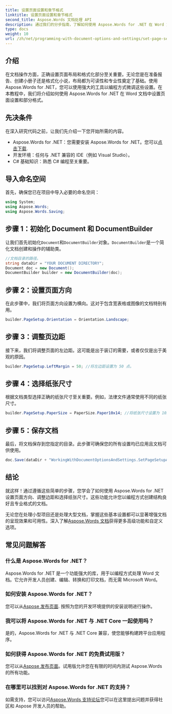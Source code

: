 ```yaml
---
title: 设置页面设置和章节格式
linktitle: 设置页面设置和章节格式
second_title: Aspose.Words 文档处理 API
description: 通过我们的分步指南，了解如何使用 Aspose.Words for .NET 在 Word 文档中设置页面设置和部分格式。轻松增强文档的显示效果。
type: docs
weight: 10
url: /zh/net/programming-with-document-options-and-settings/set-page-setup-and-section-formatting/
---
```

## 介绍

在文档操作方面，正确设置页面布局和格式化部分至关重要。无论您是在准备报告、创建小册子还是格式化小说，布局都为可读性和专业性奠定了基础。使用 Aspose.Words for .NET，您可以使用强大的工具以编程方式微调这些设置。在本教程中，我们将介绍如何使用 Aspose.Words for .NET 在 Word 文档中设置页面设置和部分格式。

## 先决条件

在深入研究代码之前，让我们先介绍一下您开始所需的内容。

-  Aspose.Words for .NET：您需要安装 Aspose.Words for .NET。您可以[点击下载](https://releases.aspose.com/words/net/).
- 开发环境：任何与 .NET 兼容的 IDE（例如 Visual Studio）。
- C# 基础知识：熟悉 C# 编程至关重要。

## 导入命名空间

首先，确保您已在项目中导入必要的命名空间：

```csharp
using System;
using Aspose.Words;
using Aspose.Words.Saving;
```

## 步骤 1：初始化 Document 和 DocumentBuilder

让我们首先初始化`Document`和`DocumentBuilder`对象。`DocumentBuilder`是一个简化文档创建和操作的辅助类。

```csharp
//文档目录的路径。
string dataDir = "YOUR DOCUMENT DIRECTORY";
Document doc = new Document();
DocumentBuilder builder = new DocumentBuilder(doc);
```

## 步骤 2：设置页面方向

在此步骤中，我们将页面方向设置为横向。这对于包含宽表格或图像的文档特别有用。

```csharp
builder.PageSetup.Orientation = Orientation.Landscape;
```

## 步骤 3：调整页边距

接下来，我们将调整页面的左边距。这可能是出于装订的需要，或者仅仅是出于美观的原因。

```csharp
builder.PageSetup.LeftMargin = 50; //将左边距设置为 50 点。
```

## 步骤 4：选择纸张尺寸

根据文档类型选择正确的纸张尺寸至关重要。例如，法律文件通常使用不同的纸张尺寸。

```csharp
builder.PageSetup.PaperSize = PaperSize.Paper10x14; //将纸张尺寸设置为 10x14 英寸。
```

## 步骤 5：保存文档

最后，将文档保存到您指定的目录。此步骤可确保您的所有设置均已应用且文档可供使用。

```csharp
doc.Save(dataDir + "WorkingWithDocumentOptionsAndSettings.SetPageSetupAndSectionFormatting.docx");
```

## 结论

就这样！通过遵循这些简单的步骤，您学会了如何使用 Aspose.Words for .NET 设置页面方向、调整边距和选择纸张尺寸。这些功能允许您以编程方式创建结构良好且专业格式的文档。

无论您在处理小型项目还是处理大型文档，掌握这些基本设置都可以显著增强文档的呈现效果和可用性。深入了解[Aspose.Words 文档](https://reference.aspose.com/words/net/)获得更多高级功能和自定义选项。

## 常见问题解答

### 什么是 Aspose.Words for .NET？

Aspose.Words for .NET 是一个功能强大的库，用于以编程方式处理 Word 文档。它允许开发人员创建、编辑、转换和打印文档，而无需 Microsoft Word。

### 如何安装 Aspose.Words for .NET？

您可以从[Aspose 发布页面](https://releases.aspose.com/words/net/). 按照为您的开发环境提供的安装说明进行操作。

### 我可以将 Aspose.Words for .NET 与 .NET Core 一起使用吗？

是的，Aspose.Words for .NET 与 .NET Core 兼容，使您能够构建跨平台应用程序。

### 如何获得 Aspose.Words for .NET 的免费试用版？

您可以从[Aspose 发布页面](https://releases.aspose.com/)。试用版允许您在有限的时间内测试 Aspose.Words 的所有功能。

### 在哪里可以找到对 Aspose.Words for .NET 的支持？

如需支持，您可以访问[Aspose.Words 支持论坛](https://forum.aspose.com/c/words/8)您可以在这里提出问题并获得社区和 Aspose 开发人员的帮助。
